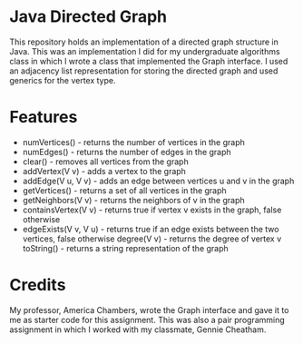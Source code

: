 # Java Directed Graph 
This repository holds an implementation of a directed graph structure in Java. This was an implementation I did for my undergraduate algorithms class in which I wrote a class that implemented the Graph interface. I used an adjacency list representation for storing the directed graph and used generics for the vertex type. 

# Features 
- numVertices() - returns the number of vertices in the graph
- numEdges() - returns the number of edges in the graph
- clear() - removes all vertices from the graph
- addVertex(V v) - adds a vertex to the graph
- addEdge(V u, V v) - adds an edge between vertices u and v in the graph
- getVertices() - returns a set of all vertices in the graph
- getNeighbors(V v) - returns the neighbors of v in the graph
- containsVertex(V v) - returns true if vertex v exists in the graph, false otherwise
- edgeExists(V v, V u) - returns true if an edge exists between the two vertices, false otherwise
degree(V v) - returns the degree of vertex v
toString() - returns a string representation of the graph

# Credits
My professor, America Chambers, wrote the Graph interface and gave it to me as starter code for this assignment. This was also a pair programming assignment in which I worked with my classmate, Gennie Cheatham.

